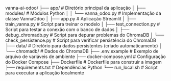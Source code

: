 vanna-ai-odoo/
├── app/                    # Diretório principal da aplicação
│   ├── modules/            # Módulos Python
│   │   └── vanna_odoo.py   # Implementação da classe VannaOdoo
│   ├── app.py              # Aplicação Streamlit
│   ├── train_vanna.py      # Script para treinar o modelo
│   ├── test_connection.py  # Script para testar a conexão com o banco de dados
│   ├── debug_chromadb.py   # Script para depurar problemas do ChromaDB
│   └── check_persistence.py # Script para verificar persistência do ChromaDB
├── data/                   # Diretório para dados persistentes (criado automaticamente)
│   └── chromadb/           # Dados do ChromaDB
├── .env.example            # Exemplo de arquivo de variáveis de ambiente
├── docker-compose.yml      # Configuração do Docker Compose
├── Dockerfile              # Dockerfile para construir a imagem
├── requirements.txt        # Dependências Python
└── run_local.sh            # Script para executar a aplicação localmente